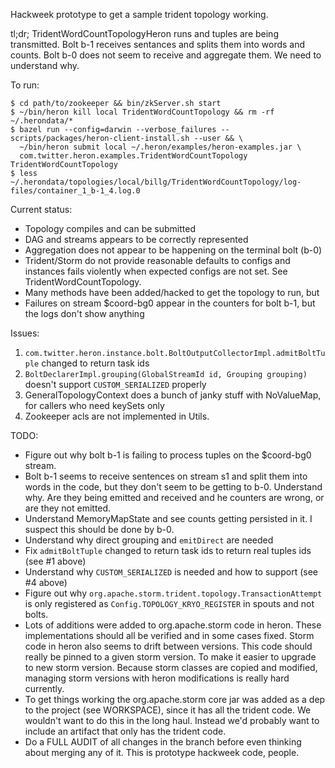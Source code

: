 Hackweek prototype to get a sample trident topology working.

tl;dr; TridentWordCountTopologyHeron runs and tuples are being transmitted. Bolt b-1 receives
sentances and splits them into words and counts. Bolt b-0 does not seem to receive and aggregate
them. We need to understand why.

To run:

```
$ cd path/to/zookeeper && bin/zkServer.sh start
$ ~/bin/heron kill local TridentWordCountTopology && rm -rf ~/.herondata/*
$ bazel run --config=darwin --verbose_failures -- scripts/packages/heron-client-install.sh --user && \
  ~/bin/heron submit local ~/.heron/examples/heron-examples.jar \
  com.twitter.heron.examples.TridentWordCountTopology TridentWordCountTopology
$ less ~/.herondata/topologies/local/billg/TridentWordCountTopology/log-files/container_1_b-1_4.log.0
```

Current status:
- Topology compiles and can be submitted
- DAG and streams appears to be correctly represented
- Aggregation does not appear to be happening on the terminal bolt (b-0)
- Trident/Storm do not provide reasonable defaults to configs and instances fails violently when
  expected configs are not set. See TridentWordCountTopology.
- Many methods have been added/hacked to get the topology to run, but
- Failures on stream $coord-bg0 appear in the counters for bolt b-1, but the logs don't show anything

Issues:
1. `com.twitter.heron.instance.bolt.BoltOutputCollectorImpl.admitBoltTuple` changed to return task ids
2. `BoltDeclarerImpl.grouping(GlobalStreamId id, Grouping grouping)` doesn't support `CUSTOM_SERIALIZED` properly
3. GeneralTopologyContext does a bunch of janky stuff with NoValueMap, for callers who need keySets only
4. Zookeeper acls are not implemented in Utils.

TODO:
- Figure out why bolt b-1 is failing to process tuples on the $coord-bg0 stream.
- Bolt b-1 seems to receive sentences on stream s1 and split them into words in the code, but they
don't seem to be getting to b-0. Understand why. Are they being emitted and received and he counters
are wrong, or are they not emitted.
- Understand MemoryMapState and see counts getting persisted in it. I suspect this should be done by b-0.
- Understand why direct grouping and `emitDirect` are needed
- Fix `admitBoltTuple` changed to return task ids to return real tuples ids (see #1 above)
- Understand why `CUSTOM_SERIALIZED` is needed and how to support (see #4 above)
- Figure out why `org.apache.storm.trident.topology.TransactionAttempt` is only registered as
  `Config.TOPOLOGY_KRYO_REGISTER` in spouts and not bolts.
- Lots of additions were added to org.apache.storm code in heron. These implementations should all
  be verified and in some cases fixed. Storm code in heron also seems to drift between versions. This
  code should really be pinned to a given storm version. To make it easier to upgrade to new storm
  version. Because storm classes are copied and modified, managing storm versions with heron
  modifications is really hard currently.
- To get things working the org.apache.storm core jar was added as a dep to the project (see WORKSPACE),
  since it has all the trident code. We wouldn't want to do this in the long haul. Instead we'd
  probably want to include an artifact that only has the trident code.
- Do a FULL AUDIT of all changes in the branch before even thinking about merging any of it. This is
  prototype hackweek code, people.
